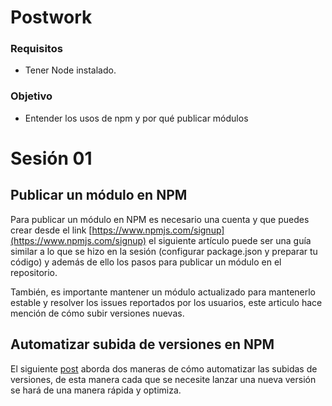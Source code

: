 # Postwork

### Requisitos

* Tener Node instalado.

### Objetivo

* Entender los usos de npm y por qué publicar módulos 

# Sesión 01

  ## Publicar un módulo en NPM

  Para publicar un módulo en NPM es necesario una cuenta y que puedes crear desde el link [https://www.npmjs.com/signup](https://www.npmjs.com/signup) el siguiente artículo puede ser una guía similar a lo que se hizo en la sesión (configurar package.json y preparar tu código) y además de ello los pasos para publicar un módulo en el repositorio.

  También, es importante mantener un módulo actualizado para mantenerlo estable y resolver los issues reportados por los usuarios, este articulo hace mención de cómo subir versiones nuevas.

  ## Automatizar subida de versiones en NPM

  El siguiente [post](https://medium.com/@muzk/cómo-automatizar-la-subida-de-versiones-) aborda dos maneras de cómo automatizar las subidas de versiones, de esta manera cada que se necesite lanzar una nueva versión se hará de una manera rápida y optimiza.
